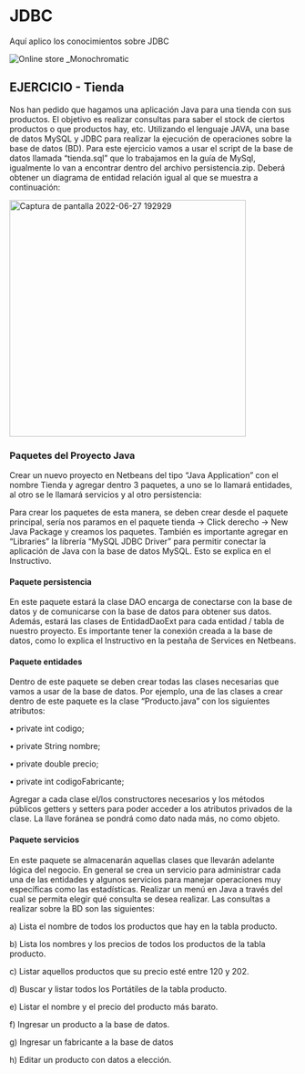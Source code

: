 # JDBC

Aquí aplico los conocimientos sobre JDBC

![Online store _Monochromatic](https://user-images.githubusercontent.com/64716417/176047884-1f6c9ccc-1cd5-4800-9d37-f5c698b71cbd.svg) 

<h2><b>EJERCICIO - Tienda</b></h2>

Nos han pedido que hagamos una aplicación Java para una tienda con sus
productos. El objetivo es realizar consultas para saber el stock de ciertos productos
o que productos hay, etc. Utilizando el lenguaje JAVA, una base de datos MySQL y
JDBC para realizar la ejecución de operaciones sobre la base de datos (BD).
Para este ejercicio vamos a usar el script de la base de datos llamada “tienda.sql” que
lo trabajamos en la guía de MySql, igualmente lo van a encontrar dentro del archivo
persistencia.zip. Deberá obtener un diagrama de entidad relación igual al que se
muestra a continuación:

<img width="415" alt="Captura de pantalla 2022-06-27 192929" src="https://user-images.githubusercontent.com/64716417/176047576-ba714ae1-e86d-4e54-a7e5-bacc6b5c1fce.png">


<b><h3>Paquetes del Proyecto Java</b></h3>

Crear un nuevo proyecto en Netbeans del tipo “Java Application” con el nombre
Tienda y agregar dentro 3 paquetes, a uno se lo llamará entidades, al otro se le
llamará servicios y al otro persistencia:

Para crear los paquetes de esta manera, se deben crear desde el paquete principal,
sería nos paramos en el paquete tienda -> Click derecho -> New Java Package y
creamos los paquetes. También es importante agregar en “Libraries” la librería
“MySQL JDBC Driver” para permitir conectar la aplicación de Java con la base de
datos MySQL. Esto se explica en el Instructivo.

<b><h4>Paquete persistencia</b></h4>

En este paquete estará la clase DAO encarga de conectarse con la base de datos y
de comunicarse con la base de datos para obtener sus datos. Además, estará las
clases de EntidadDaoExt para cada entidad / tabla de nuestro proyecto.
Es importante tener la conexión creada a la base de datos, como lo explica el
Instructivo en la pestaña de Services en Netbeans.

<b><h4>Paquete entidades</b></h4>

Dentro de este paquete se deben crear todas las clases necesarias que vamos a usar
de la base de datos. Por ejemplo, una de las clases a crear dentro de este paquete
es la clase “Producto.java” con los siguientes atributos:

• private int codigo;

• private String nombre;

• private double precio;

• private int codigoFabricante;

Agregar a cada clase el/los constructores necesarios y los métodos públicos getters
y setters para poder acceder a los atributos privados de la clase. La llave foránea se
pondrá como dato nada más, no como objeto.


<b><h4>Paquete servicios</b></h4>

En este paquete se almacenarán aquellas clases que llevarán adelante lógica del
negocio. En general se crea un servicio para administrar cada una de las entidades
y algunos servicios para manejar operaciones muy específicas como las estadísticas.
Realizar un menú en Java a través del cual se permita elegir qué consulta se desea
realizar. Las consultas a realizar sobre la BD son las siguientes:

a) Lista el nombre de todos los productos que hay en la tabla producto.

b) Lista los nombres y los precios de todos los productos de la tabla producto.

c) Listar aquellos productos que su precio esté entre 120 y 202.

d) Buscar y listar todos los Portátiles de la tabla producto.

e) Listar el nombre y el precio del producto más barato.

f) Ingresar un producto a la base de datos.

g) Ingresar un fabricante a la base de datos

h) Editar un producto con datos a elección.
